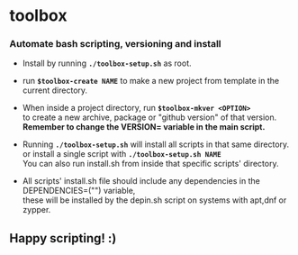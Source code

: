 # toolbox 
### Automate bash scripting, versioning and install
- Install by running **`./toolbox-setup.sh`** as root.
  
- run **`$toolbox-create NAME`**
  to make a new project from template in the current directory.

- When inside a project directory, run **`$toolbox-mkver <OPTION>`**</br>
  to create a new archive, package or "github version" of that version.</br>
  **Remember to change the VERSION= variable in the main script.**
  
- Running **`./toolbox-setup.sh`** will install all scripts in that same directory.</br>
  or install a single script with **`./toolbox-setup.sh NAME`**</br>
  You can also run install.sh from inside that specific scripts' directory.

- All scripts' install.sh file should include any dependencies in the DEPENDENCIES=("") variable,</br>
  these will be installed by the depin.sh script on systems with apt,dnf or zypper.


## Happy scripting! :)
